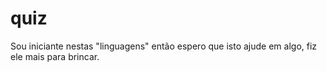 # quiz
Sou iniciante nestas "linguagens" então espero que isto ajude em algo, fiz ele mais para brincar.
